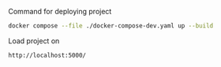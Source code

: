 Command for deploying project
```sh
docker compose --file ./docker-compose-dev.yaml up --build
```

Load project on 
```sh
http://localhost:5000/
```
